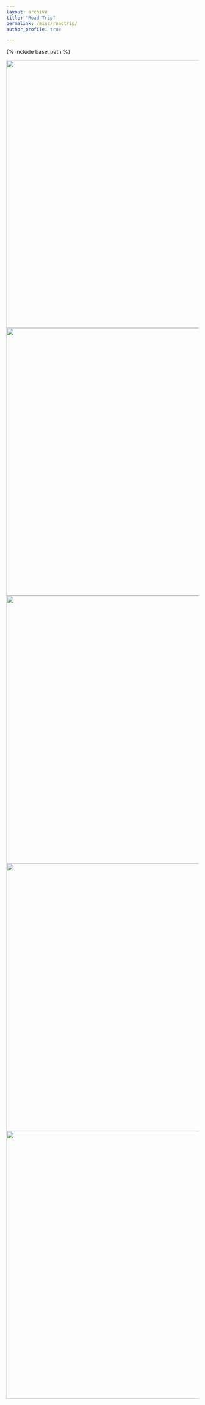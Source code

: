 ```yaml
---
layout: archive
title: "Road Trip"
permalink: /misc/roadtrip/
author_profile: true

---
```


{% include base_path %}

<img src="../../images/roadtrip/roadtrip_1.jpg" width="700"/>

<img src="../../images/roadtrip/roadtrip_2.jpg" width="700"/>

<img src="../../images/roadtrip/roadtrip_3.jpg" width="700"/>

<img src="../../images/roadtrip/roadtrip_4.jpg" width="700"/>

<img src="../../images/roadtrip/roadtrip_5.jpg" width="700"/>
